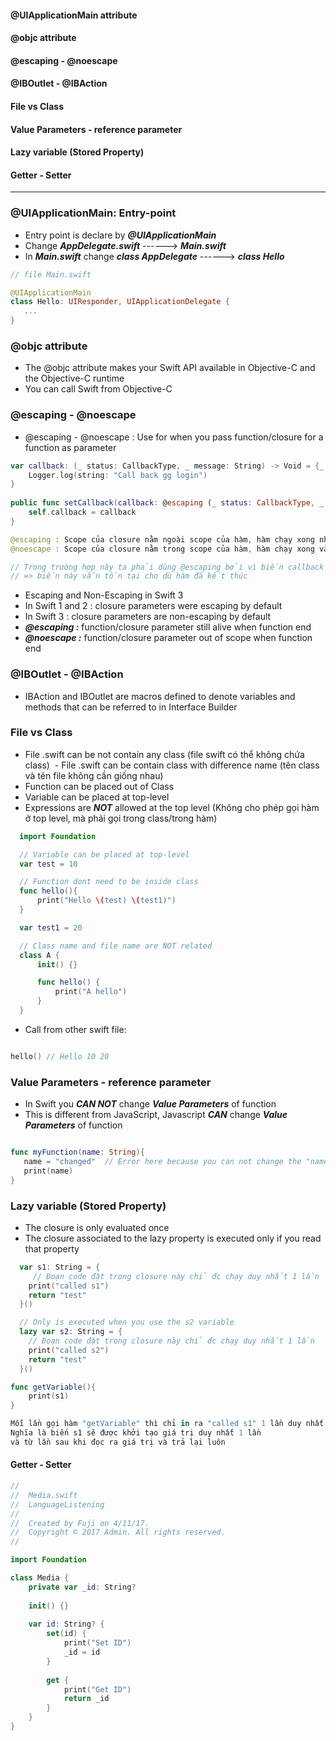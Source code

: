 
#### @UIApplicationMain attribute
#### @objc attribute
#### @escaping - @noescape
#### @IBOutlet - @IBAction

#### File vs Class
#### Value Parameters - reference parameter
#### Lazy variable (Stored Property)
#### Getter - Setter


----------------

### @UIApplicationMain: Entry-point
  - Entry point is declare by ***@UIApplicationMain***
  - Change ***AppDelegate.swift*** ------> ***Main.swift***
  - In ***Main.swift*** change ***class AppDelegate*** ------> ***class Hello***
  
  ```swift
  // file Main.swift
  
  @UIApplicationMain
  class Hello: UIResponder, UIApplicationDelegate { 
     ...
  }
  ```
  
### @objc attribute
  - The @objc attribute makes your Swift API available in Objective-C and the Objective-C runtime
  - You can call Swift from Objective-C 
  
### @escaping - @noescape
- @escaping - @noescape : Use for when you pass function/closure for a function as parameter

```swift
var callback: (_ status: CallbackType, _ message: String) -> Void = {_ in
    Logger.log(string: "Call back gg login")
}
    
public func setCallback(callback: @escaping (_ status: CallbackType, _ message: String?) -> Void) {
    self.callback = callback
}

@escaping : Scope của closure nằm ngoài scope của hàm, hàm chạy xong nhưng closure vẫn tồn tại 
@noescape : Scope của closure nằm trong scope của hàm, hàm chạy xong và closure cũng bị xóa khỏi bộ nhớ

// Trong trường hợp này ta phải dùng @escaping bởi vì biến callback được gán là global variable 
// => biến này vẫn tồn tại cho dù hàm đã kết thúc
```

- Escaping and Non-Escaping in Swift 3
- In Swift 1 and 2 : closure parameters were escaping by default
- In Swift 3 : closure parameters are non-escaping by default
- ***@escaping :*** function/closure parameter still alive when function end
- ***@noescape :*** function/closure parameter out of scope  when function end

### @IBOutlet - @IBAction
 - IBAction and IBOutlet are macros defined to denote variables and methods that can be referred to in Interface Builder
 
### File vs Class
  - File .swift can be not contain any class (file swift có thể không chứa class)
  - File .swift can be contain class with difference name (tên class và tên file không cần giống nhau)
  - Function can be placed out of Class
  - Variable can be placed at top-level
  - Expressions are ***NOT*** allowed at the top level (Không cho phép gọi hàm ở top level, mà phải gọi trong class/trong hàm)

  ```swift
    import Foundation

    // Variable can be placed at top-level 
    var test = 10  

    // Function dont need to be inside class
    func hello(){
        print("Hello \(test) \(test1)")
    }

    var test1 = 20

    // Class name and file name are NOT related 
    class A {
        init() {}

        func hello() {
            print("A hello")
        }
    }
  ```
  
  - Call from other swift file:
  
  ```swift
  
  hello() // Hello 10 20
  
  ```
  
### Value Parameters - reference parameter
  - In Swift you ***CAN NOT*** change ***Value Parameters*** of function
  - This is different from JavaScript, Javascript ***CAN*** change ***Value Parameters*** of function
  
  ```swift
  
  func myFunction(name: String){
     name = "changed"  // Error here because you can not change the "name" parameters
     print(name)
  }
  
  ```
### Lazy variable (Stored Property)
  - The closure is only evaluated once
  - The closure associated to the lazy property is executed only if you read that property

```swift
  var s1: String = {
     // Đoạn code đặt trong closure này chỉ đc chạy duy nhất 1 lần
    print("called s1")
    return "test"
  }()

  // Only is executed when you use the s2 variable
  lazy var s2: String = {
    // Đoạn code đặt trong closure này chỉ đc chạy duy nhất 1 lần
    print("called s2")
    return "test"
  }()

func getVariable(){
    print(s1)
}

Mỗi lần gọi hàm "getVariable" thì chỉ in ra "called s1" 1 lần duy nhất
Nghĩa là biến s1 sẽ được khởi tạo giá trị duy nhất 1 lần 
và từ lần sau khi đọc ra giá trị và trả lại luôn
```

#### Getter - Setter

```swift
//
//  Media.swift
//  LanguageListening
//
//  Created by Fuji on 4/11/17.
//  Copyright © 2017 Admin. All rights reserved.
//

import Foundation

class Media {
    private var _id: String?
    
    init() {}
    
    var id: String? {
        set(id) {
            print("Set ID")
            _id = id
        }
        
        get {
            print("Get ID")
            return _id
        }
    }
}
```

